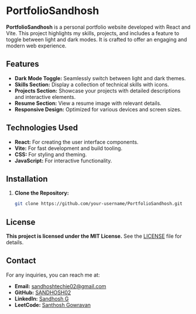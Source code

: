 # PortfolioSandhosh

**PortfolioSandhosh** is a personal portfolio website developed with React and Vite. This project highlights my skills, projects, and includes a feature to toggle between light and dark modes. It is crafted to offer an engaging and modern web experience.

## Features

- **Dark Mode Toggle:** Seamlessly switch between light and dark themes.
- **Skills Section:** Display a collection of technical skills with icons.
- **Projects Section:** Showcase your projects with detailed descriptions and interactive elements.
- **Resume Section:** View a resume image with relevant details.
- **Responsive Design:** Optimized for various devices and screen sizes.

## Technologies Used

- **React:** For creating the user interface components.
- **Vite:** For fast development and build tooling.
- **CSS:** For styling and theming.
- **JavaScript:** For interactive functionality.

## Installation

1. **Clone the Repository:**

   ```bash
   git clone https://github.com/your-username/PortfolioSandhosh.git
## License

**This project is licensed under the MIT License.** See the [LICENSE](LICENSE) file for details.

## Contact

For any inquiries, you can reach me at:

- **Email:** sandhoshtechie02@gmail.com
- **GitHub:** [SANDHOSH02](https://github.com/SANDHOSH02)
- **LinkedIn:** [Sandhosh G](https://www.linkedin.com/in/sandhosh-g-884b7b279)
- **LeetCode:** [Santhosh Gowravan](https://leetcode.com/u/santhoshgowravan/)
